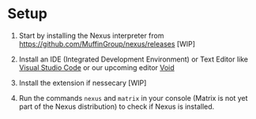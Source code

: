 # Setup

1. Start by installing the Nexus interpreter from <https://github.com/MuffinGroup/nexus/releases> [WIP]

2. Install an IDE (Integrated Development Environment) or Text Editor like [Visual Studio Code](https://code.visualstudio.com/) or our upcoming editor [Void](https://github.com/MuffinGroup/void)

3. Install the extension if nessecary [WIP]

4. Run the commands `nexus` and `matrix` in your console (Matrix is not yet part of the Nexus distribution) to check if Nexus is installed.
